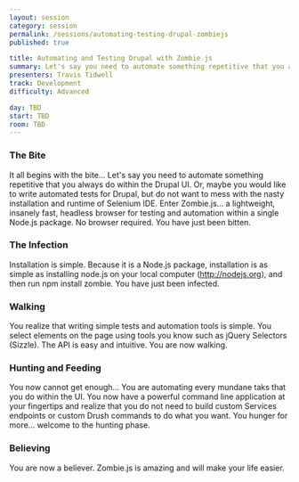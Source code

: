 ```yaml
---
layout: session
category: session
permalink: /sessions/automating-testing-drupal-zombiejs
published: true

title: Automating and Testing Drupal with Zombie.js
summary: Let's say you need to automate something repetitive that you always do within the Drupal UI. Enter Zombie.js... a lightweight, insanely fast, headless browser for testing and automation within a single Node.js package.
presenters: Travis Tidwell
track: Development
difficulty: Advanced

day: TBD
start: TBD
room: TBD
---
```


### The Bite
It all begins with the bite... Let's say you need to automate something repetitive that you always do within the Drupal UI. Or, maybe you would like to write automated tests for Drupal, but do not want to mess with the nasty installation and runtime of Selenium IDE. Enter Zombie.js... a lightweight, insanely fast, headless browser for testing and automation within a single Node.js package. No browser required. You have just been bitten.

### The Infection
Installation is simple. Because it is a Node.js package, installation is as simple as installing node.js on your local computer (http://nodejs.org), and then run npm install zombie. You have just been infected.

### Walking
You realize that writing simple tests and automation tools is simple. You select elements on the page using tools you know such as jQuery Selectors (Sizzle). The API is easy and intuitive. You are now walking.

### Hunting and Feeding
You now cannot get enough... You are automating every mundane taks that you do within the UI. You now have a powerful command line application at your fingertips and realize that you do not need to build custom Services endpoints or custom Drush commands to do what you want. You hunger for more... welcome to the hunting phase.

### Believing
You are now a believer. Zombie.js is amazing and will make your life easier.

